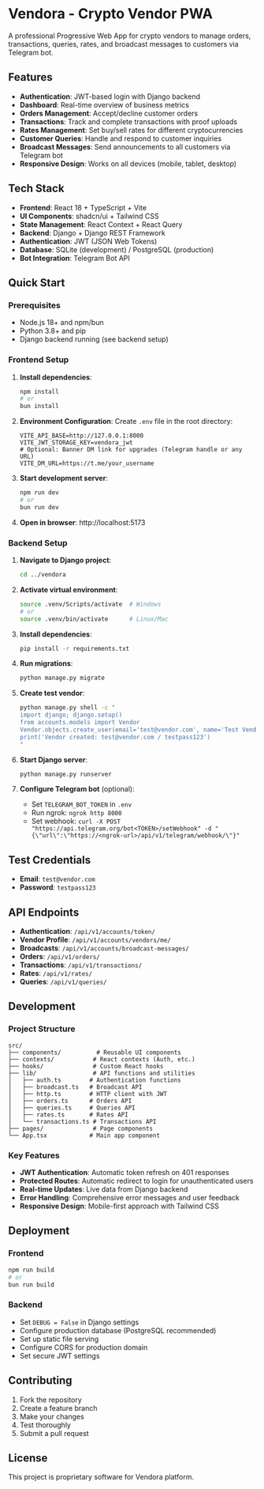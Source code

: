 # Vendora - Crypto Vendor PWA

A professional Progressive Web App for crypto vendors to manage orders, transactions, queries, rates, and broadcast messages to customers via Telegram bot.

## Features

- **Authentication**: JWT-based login with Django backend
- **Dashboard**: Real-time overview of business metrics
- **Orders Management**: Accept/decline customer orders
- **Transactions**: Track and complete transactions with proof uploads
- **Rates Management**: Set buy/sell rates for different cryptocurrencies
- **Customer Queries**: Handle and respond to customer inquiries
- **Broadcast Messages**: Send announcements to all customers via Telegram bot
- **Responsive Design**: Works on all devices (mobile, tablet, desktop)

## Tech Stack

- **Frontend**: React 18 + TypeScript + Vite
- **UI Components**: shadcn/ui + Tailwind CSS
- **State Management**: React Context + React Query
- **Backend**: Django + Django REST Framework
- **Authentication**: JWT (JSON Web Tokens)
- **Database**: SQLite (development) / PostgreSQL (production)
- **Bot Integration**: Telegram Bot API

## Quick Start

### Prerequisites

- Node.js 18+ and npm/bun
- Python 3.8+ and pip
- Django backend running (see backend setup)

### Frontend Setup

1. **Install dependencies**:
   ```bash
   npm install
   # or
   bun install
   ```

2. **Environment Configuration**:
   Create `.env` file in the root directory:
   ```env
   VITE_API_BASE=http://127.0.0.1:8000
   VITE_JWT_STORAGE_KEY=vendora_jwt
   # Optional: Banner DM link for upgrades (Telegram handle or any URL)
   VITE_DM_URL=https://t.me/your_username
   ```

3. **Start development server**:
   ```bash
   npm run dev
   # or
   bun run dev
   ```

4. **Open in browser**: http://localhost:5173

### Backend Setup

1. **Navigate to Django project**:
   ```bash
   cd ../vendora
   ```

2. **Activate virtual environment**:
   ```bash
   source .venv/Scripts/activate  # Windows
   # or
   source .venv/bin/activate      # Linux/Mac
   ```

3. **Install dependencies**:
   ```bash
   pip install -r requirements.txt
   ```

4. **Run migrations**:
   ```bash
   python manage.py migrate
   ```

5. **Create test vendor**:
   ```bash
   python manage.py shell -c "
   import django; django.setup()
   from accounts.models import Vendor
   Vendor.objects.create_user(email='test@vendor.com', name='Test Vendor', password='testpass123')
   print('Vendor created: test@vendor.com / testpass123')
   "
   ```

6. **Start Django server**:
   ```bash
   python manage.py runserver
   ```

7. **Configure Telegram bot** (optional):
   - Set `TELEGRAM_BOT_TOKEN` in `.env`
   - Run ngrok: `ngrok http 8000`
   - Set webhook: `curl -X POST "https://api.telegram.org/bot<TOKEN>/setWebhook" -d "{\"url\":\"https://<ngrok-url>/api/v1/telegram/webhook/\"}"`

## Test Credentials

- **Email**: `test@vendor.com`
- **Password**: `testpass123`

## API Endpoints

- **Authentication**: `/api/v1/accounts/token/`
- **Vendor Profile**: `/api/v1/accounts/vendors/me/`
- **Broadcasts**: `/api/v1/accounts/broadcast-messages/`
- **Orders**: `/api/v1/orders/`
- **Transactions**: `/api/v1/transactions/`
- **Rates**: `/api/v1/rates/`
- **Queries**: `/api/v1/queries/`

## Development

### Project Structure

```
src/
├── components/          # Reusable UI components
├── contexts/           # React contexts (Auth, etc.)
├── hooks/              # Custom React hooks
├── lib/                # API functions and utilities
│   ├── auth.ts        # Authentication functions
│   ├── broadcast.ts   # Broadcast API
│   ├── http.ts        # HTTP client with JWT
│   ├── orders.ts      # Orders API
│   ├── queries.ts     # Queries API
│   ├── rates.ts       # Rates API
│   └── transactions.ts # Transactions API
├── pages/              # Page components
└── App.tsx            # Main app component
```

### Key Features

- **JWT Authentication**: Automatic token refresh on 401 responses
- **Protected Routes**: Automatic redirect to login for unauthenticated users
- **Real-time Updates**: Live data from Django backend
- **Error Handling**: Comprehensive error messages and user feedback
- **Responsive Design**: Mobile-first approach with Tailwind CSS

## Deployment

### Frontend

```bash
npm run build
# or
bun run build
```

### Backend

- Set `DEBUG = False` in Django settings
- Configure production database (PostgreSQL recommended)
- Set up static file serving
- Configure CORS for production domain
- Set secure JWT settings

## Contributing

1. Fork the repository
2. Create a feature branch
3. Make your changes
4. Test thoroughly
5. Submit a pull request

## License

This project is proprietary software for Vendora platform.
